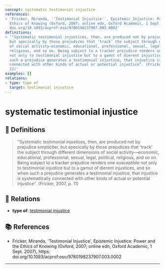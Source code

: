 ```yaml
---
concept: systematic testimonial injustice
references:
- 'Fricker, Miranda, ''Testimonial Injustice'', Epistemic Injustice: Power and the
  Ethics of Knowing (Oxford, 2007; online edn, Oxford Academic, 1 Sept. 2007), https:
  doi.org/10.1093/acprof:oso/9780198237907.003.0002'
definitions:
- '"Systematic testimonial injustices, then, are produced not by prejudice simpliciter,
  but specically by those prejudices that ‘track’ the subject through different dimensions
  of social activity—economic, educational, professional, sexual, legal, political,
  religious, and so on. Being subject to a tracker prejudice renders one susceptible
  not only to testimonial injustice but to a gamut of dierent injustices, and so when
  such a prejudice generates a testimonial injustice, that injustice is systematically
  connected with other kinds of actual or potential injustice". (Fricker, 2007, p.
  11)'
examples: []
relations:
- type: type of
  target: testimonial injustice
---
```


# systematic testimonial injustice

## 📖 Definitions

> "Systematic testimonial injustices, then, are produced not by prejudice simpliciter, but specically by those prejudices that ‘track’ the subject through different dimensions of social activity—economic, educational, professional, sexual, legal, political, religious, and so on. Being subject to a tracker prejudice renders one susceptible not only to testimonial injustice but to a gamut of dierent injustices, and so when such a prejudice generates a testimonial injustice, that injustice is systematically connected with other kinds of actual or potential injustice". (Fricker, 2007, p. 11)

## 🔗 Relations

- **type of**: [testimonial injustice](./testimonial-injustice.md)

## 📚 References

- Fricker, Miranda, 'Testimonial Injustice', Epistemic Injustice: Power and the Ethics of Knowing (Oxford, 2007; online edn, Oxford Academic, 1 Sept. 2007), https: doi.org/10.1093/acprof:oso/9780198237907.003.0002

---

<script src="https://giscus.app/client.js"
                data-repo="natesheehan/conceptcartography"
                data-repo-id="R_kgDOPB5QiQ"
                data-category="General"
                data-category-id="DIC_kwDOPB5Qic4CsAxd"
                data-mapping="pathname"
                data-strict="0"
                data-reactions-enabled="1"
                data-emit-metadata="0"
                data-input-position="bottom"
                data-theme="catppuccin_mocha"
                data-lang="en"
                crossorigin="anonymous"
                async>
        </script>
        